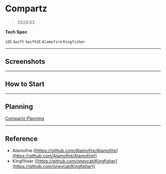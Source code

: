 # Compartz

> 2024.03
> 

**Tech Spec**

`iOS` `Swift` `SwiftUI` `Alamofire` `Kingfisher`

---

## Screenshots

---

## How to Start

---

## Planning

[Compartz Planning](https://docs.google.com/presentation/d/1bW2sILb_tddT721tNyZEDOcM6Fno_QDqFcasEKNGHk8/edit#slide=id.p) 

---

## Reference

- Alamofire ([https://github.com/Alamofire/Alamofire](https://github.com/Alamofire/Alamofire))
- Kingfihser ([https://github.com/onevcat/Kingfisher](https://github.com/onevcat/Kingfisher))